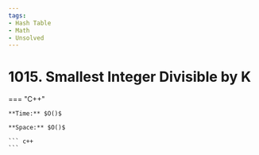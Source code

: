 ```yaml
---
tags:
- Hash Table
- Math
- Unsolved
---
```



# 1015. Smallest Integer Divisible by K

=== "C++"

    **Time:** $O()$

    **Space:** $O()$

    ``` c++
    ```